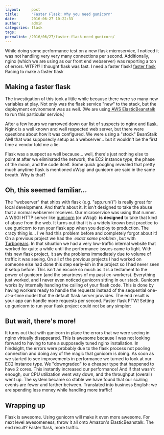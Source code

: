 ```yaml
---
layout:     post
title:      "Faster Flask: Why you need gunicorn"
date:       2016-06-27 10:22:33
author:     admin
categories: flask
tags:  
permalink: /2016/06/27/faster-flask-need-gunicorn/
---
```

While doing some performance test on a new flask microservice, I noticed it was not handling very very many connections per second. Additionally, nginx (which we are using as our front end webserver) was reporting a ton of errors. WTF?!? I thought flask was fast. I need a faster flask! [faster flask](https://ironboundsoftware.com/blog-imgs/wp-content/uploads/2016/06/8736451330_e38fe86a77_z.jpg) Racing to make a faster flask

## Making a faster flask

The investigation of this took a little while because there were so many new variables at play. Not only was the flask service "new" to the stack, but the deployment environment was as well. (We are using[ AWS ElasticBeanstalk](https://aws.amazon.com/elasticbeanstalk/) to run this particular service.) 

After a few hours we narrowed down our list of suspects to nginx and [flask](http://flask.pocoo.org/). Nginx is a well known and well respected web server, but there were questions about how it was configured. We were using a "stock" BeanStalk AMI that was supposedly setup as a webserver... but it wouldn't be the first time a vendor told me a lie. 

Flask was a suspect as well because... well, there's just nothing else to point at after we eliminated the network, the EC2 instance type, the phase of the moon, and the code itself. Some quick googling revealed that pretty much anytime flask is mentioned uWsgi and gunicorn are said in the same breath. Why is that? 

## Oh, this seemed familiar...

The "webserver" that ships with flask (e.g. "app.run()") is really great for local development. And that's about it. It isn't designed to take the abuse that a normal webserver receives. Our microservice was using that runner. A WSGI HTTP server like [gunicorn](http://gunicorn.org/) (or uWsgi)  **is designed** to take that kind of abuse from the web. It turns out that it is a widely known best practice to use gunicorn to run your flask app when you deploy to production. The crazy thing is... I've had this problem before and completely forgot about it! On a previous project we had the  _exact same problem_ , but with [Turbogears](http://www.turbogears.org/). In that situation we had a very low-traffic internal website that worked for quite a while until the performance issues came to light. With this new flask project, it saw the problems immediately due to volume of traffic it was seeing. On all of the previous projects I had worked on someone else had done this step early-ish in the project so I had never seen it setup before. This isn't an excuse so much as it is a testament to the power of gunicorn (and the smartness of my past co-workers). Everything just worked, and I never even noticed gunicorn sitting in our stack. Gunicorn works by internally handing the calling of your flask code. This is done by having workers ready to handle the requests instead of the sequential one-at-a-time model that the default flask server provides. The end result is your app can handle more requests per second. Faster flask FTW! Setting up gunicorn to run your flask project could not be any simpler:   

## But wait, there's more!

It turns out that with gunicorn in place the errors that we were seeing in nginx virtually disappeared. This is awesome because I was not looking forward to having to tune a supposedly tuned nginx installation. In hindsight, the errors were probably due to the flask process not pooling connection and doing any of the magic that gunicorn is doing. As soon as we started to see improvements in performance we turned to look at our EC2 instance type. We "downgraded" to a cheaper type that happened to have 2 cores. This instantly increased our performance! And if that wasn't enough, our CPU utilization went way down, and the throughput (overall) went up. The system became so stable we have found that our scaling events are fewer and farther between. Translated into business English: we are spending less money while handling more traffic! 

## Wrapping up

Flask is awesome. Using gunicorn will make it even more awesome. For next level awesomeness, throw it all onto Amazon's ElasticBeanstalk. The end result? Faster flask, more traffic.
